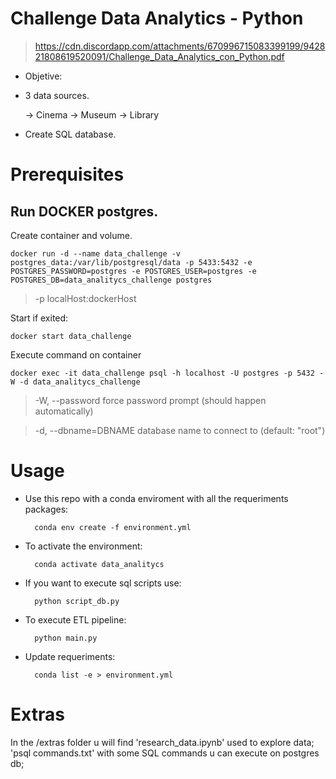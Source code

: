 # Challenge Data Analytics - Python 
> https://cdn.discordapp.com/attachments/670996715083399199/942821808619520091/Challenge_Data_Analytics_con_Python.pdf

- Objetive:

* 3 data sources.

    -> Cinema
    -> Museum
    -> Library

* Create SQL database.


# Prerequisites 


## Run DOCKER postgres.

Create container and volume.

    docker run -d --name data_challenge -v postgres_data:/var/lib/postgresql/data -p 5433:5432 -e POSTGRES_PASSWORD=postgres -e POSTGRES_USER=postgres -e POSTGRES_DB=data_analitycs_challenge postgres

>-p localHost:dockerHost

Start if exited:

    docker start data_challenge

Execute command on container

    docker exec -it data_challenge psql -h localhost -U postgres -p 5432 -W -d data_analitycs_challenge

> -W, --password           force password prompt (should happen automatically)

> -d, --dbname=DBNAME      database name to connect to (default: "root")


# Usage

* Use this repo with a conda enviroment with all the requeriments packages:

        conda env create -f environment.yml
    
* To activate the environment:
    
        conda activate data_analitycs

* If you want to execute sql scripts use:

        python script_db.py
    
* To execute ETL pipeline:

        python main.py
    
    
* Update requeriments:

        conda list -e > environment.yml


# Extras

In the /extras folder u will find 'research_data.ipynb' used to explore data; 'psql commands.txt' with some SQL commands u can execute on postgres db;
